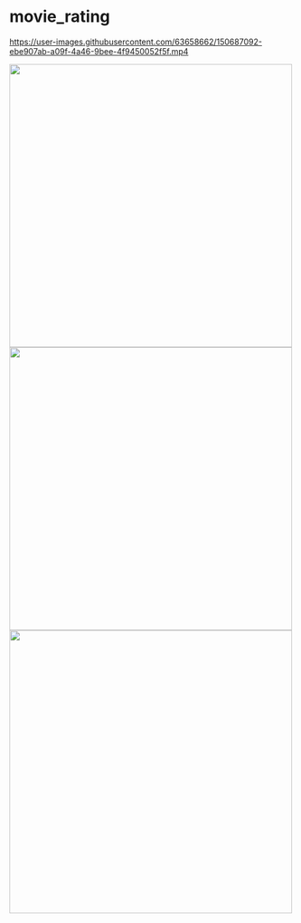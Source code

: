 # movie_rating


https://user-images.githubusercontent.com/63658662/150687092-ebe907ab-a09f-4a46-9bee-4f9450052f5f.mp4

<img src="https://user-images.githubusercontent.com/63658662/150687086-37b7d82a-a021-4795-9f99-7f4660416616.jpg" height="500">    <img src="https://user-images.githubusercontent.com/63658662/150687089-6ed892a4-7e32-4cb3-9348-919e62891d3e.jpg" height="500">    <img src="https://user-images.githubusercontent.com/63658662/150687091-1fb0fc2d-e117-454a-9569-8b19f6f82b8f.jpg" height="500">

